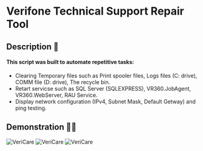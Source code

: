 # Verifone Technical Support Repair Tool
## Description 📝
####  This script was built to automate repetitive tasks:
- Clearing Temporary files such as Print spooler files, Logs files (C: drive), COMM file (D: drive), The recycle bin.
- Retart servicse such as SQL Server (SQLEXPRESS), VR360.JobAgent, VR360.WebServer, RAU Service.
- Display network configuration (IPv4, Subnet Mask, Default Getway) and ping testing.

## Demonstration 🤹‍♂️
<img src='https://i.postimg.cc/T312qhGW/1.png' alt='VeriCare'>
<img src='https://i.postimg.cc/JhB1vgsr/2.png' alt='VeriCare'>
<img src='https://i.postimg.cc/RZYSP9Vp/3.png' alt='VeriCare'>

